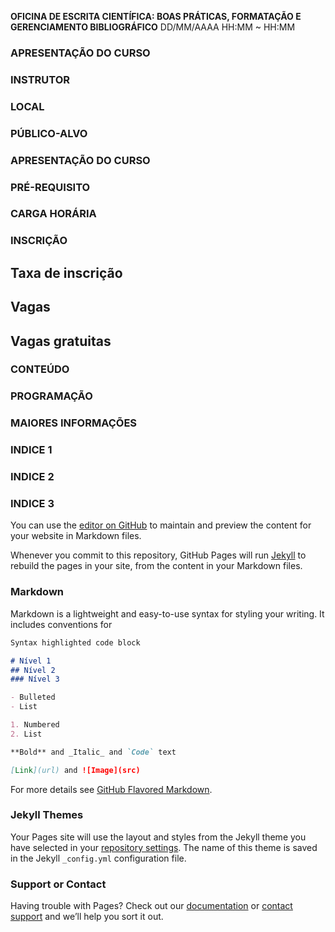 **OFICINA DE ESCRITA CIENTÍFICA: BOAS PRÁTICAS, FORMATAÇÃO E GERENCIAMENTO BIBLIOGRÁFICO**
DD/MM/AAAA
HH:MM ~ HH:MM

### APRESENTAÇÃO DO CURSO

### INSTRUTOR

### LOCAL

### PÚBLICO-ALVO

### APRESENTAÇÃO DO CURSO

### PRÉ-REQUISITO

### CARGA HORÁRIA

### INSCRIÇÃO

## Taxa de inscrição

## Vagas

## Vagas gratuitas

### CONTEÚDO

### PROGRAMAÇÃO


### MAIORES INFORMAÇÕES


### INDICE 1

### INDICE 2

### INDICE 3












You can use the [editor on GitHub](https://github.com/letreiro/oficinaescrita-t9/edit/main/README.md) to maintain and preview the content for your website in Markdown files.

Whenever you commit to this repository, GitHub Pages will run [Jekyll](https://jekyllrb.com/) to rebuild the pages in your site, from the content in your Markdown files.

### Markdown

Markdown is a lightweight and easy-to-use syntax for styling your writing. It includes conventions for

```markdown
Syntax highlighted code block

# Nível 1
## Nível 2
### Nível 3

- Bulleted
- List

1. Numbered
2. List

**Bold** and _Italic_ and `Code` text

[Link](url) and ![Image](src)
```

For more details see [GitHub Flavored Markdown](https://guides.github.com/features/mastering-markdown/).

### Jekyll Themes

Your Pages site will use the layout and styles from the Jekyll theme you have selected in your [repository settings](https://github.com/letreiro/oficinaescrita-t9/settings/pages). The name of this theme is saved in the Jekyll `_config.yml` configuration file.

### Support or Contact

Having trouble with Pages? Check out our [documentation](https://docs.github.com/categories/github-pages-basics/) or [contact support](https://support.github.com/contact) and we’ll help you sort it out.
